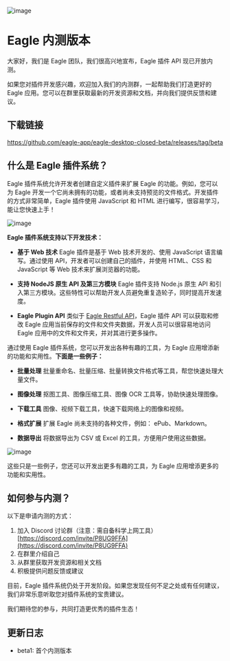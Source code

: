 ![image](https://user-images.githubusercontent.com/1012267/210714530-43347604-e180-4f71-a6c6-f133718ef1b8.png)

# Eagle 内测版本

大家好，我们是 Eagle 团队，我们很高兴地宣布，Eagle 插件 API 现已开放内测。

如果您对插件开发感兴趣，欢迎加入我们的内测群，一起帮助我们打造更好的 Eagle 应用。您可以在群里获取最新的开发资源和文档，并向我们提供反馈和建议。

## 下载链接
https://github.com/eagle-app/eagle-desktop-closed-beta/releases/tag/beta

## 什么是 Eagle 插件系统？
Eagle 插件系统允许开发者创建自定义插件来扩展 Eagle 的功能。例如，您可以为 Eagle 开发一个它尚未拥有的功能，或者尚未支持预览的文件格式。开发插件的方式非常简单，Eagle 插件使用 JavaScript 和 HTML 进行编写，很容易学习，能让您快速上手！

![image](https://user-images.githubusercontent.com/1012267/210714238-838c9e0d-2f68-4e0e-a833-8894245095fe.png)

**Eagle 插件系统支持以下开发技术：**

- **基于 Web 技术**
    Eagle 插件是基于 Web 技术开发的、使用 JavaScript 语言编写。通过使用 API，开发者可以创建自己的插件，并使用 HTML、CSS 和 JavaScript 等 Web 技术来扩展浏览器的功能。
    
- **支持 NodeJS 原生 API 及第三方模块**
    Eagle 插件支持 Node.js 原生 API 和引入第三方模块。这些特性可以帮助开发人员避免重复造轮子，同时提高开发速度。
    
- **Eagle Plugin API**
    类似于 [Eagle Restful API](https://www.yuque.com/augus-gsjgn/eagle-api)，Eagle 插件 API 可以获取和修改 Eagle 应用当前保存的文件和文件夹数据，开发人员可以很容易地访问 Eagle 应用中的文件和文件夹，并对其进行更多操作。
    
通过使用 Eagle 插件系统，您可以开发出各种有趣的工具，为 Eagle 应用增添新的功能和实用性。**下面是一些例子：**

- **批量处理**
    批量重命名、批量压缩、批量转换文件格式等工具，帮您快速处理大量文件。
    
- **图像处理**
    抠图工具、图像压缩工具、图像 OCR 工具等，协助快速处理图像。
    
- **下载工具**
    图像、视频下载工具，快速下载网络上的图像和视频。
    
- **格式扩展**
    扩展 Eagle 尚未支持的各种文件，例如： ePub、Markdown。
    
- **数据导出**
    将数据导出为 CSV 或 Excel 的工具，方便用户使用这些数据。

![image](https://user-images.githubusercontent.com/1012267/210714349-a8f6bfb0-8171-40d2-8184-d931423abb20.png)

这些只是一些例子，您还可以开发出更多有趣的工具，为 Eagle 应用增添更多的功能和实用性。

## 如何参与内测？

以下是申请内测的方式：

1. 加入 Discord 讨论群（注意：需自备科学上网工具）
[https://discord.com/invite/P8UG9FFA](https://discord.com/invite/P8UG9FFA)
2. 在群里介绍自己
3. 从群里获取开发资源和相关文档
4. 积极提供问题反馈或建议

目前，Eagle 插件系统仍处于开发阶段。如果您发现任何不足之处或有任何建议，我们非常乐意听取您对插件系统的宝贵建议。

我们期待您的参与，共同打造更优秀的插件生态！

## 更新日志
- beta1: 首个内测版本
